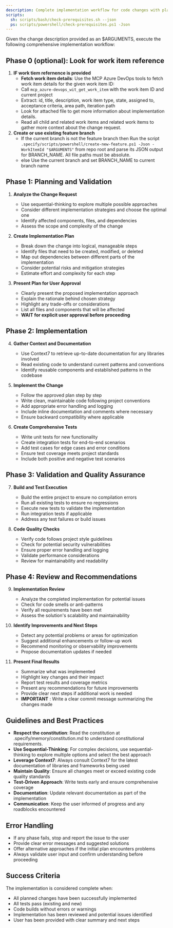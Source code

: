 ```yaml
---
description: Complete implementation workflow for code changes with planning, development, testing, and review phases.
scripts:
  sh: scripts/bash/check-prerequisites.sh --json
  ps: scripts/powershell/check-prerequisites.ps1 -Json
---
```


Given the change description provided as an $ARGUMENTS, execute the following comprehensive implementation workflow:

## Phase 0 (optional): Look for work item reference
1. **IF work tiem refernence is provided**
   - **Fetch work item details**: Use the MCP Azure DevOps tools to fetch work item details for the given work item ID:
   - Call `mcp_azure-devops_wit_get_work_item` with the work item ID and current project
   - Extract: id, title, description, work item type, state, assigned to, acceptance criteria, area path, iteration path
   - Look for attached file to get more information about implementation details.
   - Read all child and related work items and related work items to gather more context about the change request.
2. **Create or use existing feature branch**
   - If the current branch is not the feature branch then 
      Run the script `.specify/scripts/powershell/create-new-feature.ps1 -Json -WorkItemId "$ARGUMENTS"` from repo root and parse its JSON output for BRANCH_NAME. All file paths must be absolute.
   - else
      Use the current branch and set BRANCH_NAME to current branch name

## Phase 1: Planning and Validation

1. **Analyze the Change Request**
   - Use sequential-thinking to explore multiple possible approaches
   - Consider different implementation strategies and choose the optimal one
   - Identify affected components, files, and dependencies
   - Assess the scope and complexity of the change

2. **Create Implementation Plan**
   - Break down the change into logical, manageable steps
   - Identify files that need to be created, modified, or deleted
   - Map out dependencies between different parts of the implementation
   - Consider potential risks and mitigation strategies
   - Estimate effort and complexity for each step

3. **Present Plan for User Approval**
   - Clearly present the proposed implementation approach
   - Explain the rationale behind chosen strategy
   - Highlight any trade-offs or considerations
   - List all files and components that will be affected
   - **WAIT for explicit user approval before proceeding**

## Phase 2: Implementation

4. **Gather Context and Documentation**
   - Use Context7 to retrieve up-to-date documentation for any libraries involved
   - Read existing code to understand current patterns and conventions
   - Identify reusable components and established patterns in the codebase

5. **Implement the Change**
   - Follow the approved plan step by step
   - Write clean, maintainable code following project conventions
   - Add appropriate error handling and logging
   - Include inline documentation and comments where necessary
   - Ensure backward compatibility where applicable

6. **Create Comprehensive Tests**
   - Write unit tests for new functionality
   - Create integration tests for end-to-end scenarios
   - Add test cases for edge cases and error conditions
   - Ensure test coverage meets project standards
   - Include both positive and negative test scenarios

## Phase 3: Validation and Quality Assurance

7. **Build and Test Execution**
   - Build the entire project to ensure no compilation errors
   - Run all existing tests to ensure no regressions
   - Execute new tests to validate the implementation
   - Run integration tests if applicable
   - Address any test failures or build issues

8. **Code Quality Checks**
   - Verify code follows project style guidelines
   - Check for potential security vulnerabilities
   - Ensure proper error handling and logging
   - Validate performance considerations
   - Review for maintainability and readability

## Phase 4: Review and Recommendations

9. **Implementation Review**
   - Analyze the completed implementation for potential issues
   - Check for code smells or anti-patterns
   - Verify all requirements have been met
   - Assess the solution's scalability and maintainability

10. **Identify Improvements and Next Steps**
    - Detect any potential problems or areas for optimization
    - Suggest additional enhancements or follow-up work
    - Recommend monitoring or observability improvements
    - Propose documentation updates if needed

11. **Present Final Results**
    - Summarize what was implemented
    - Highlight key changes and their impact
    - Report test results and coverage metrics
    - Present any recommendations for future improvements
    - Provide clear next steps if additional work is needed
    - **IMPORTANT** : Write a clear commit message summarizing the changes made

## Guidelines and Best Practices

- **Respect the constitution**: Read the constitution at .specify/memory/constitution.md to understand constitutional requirements.
- **Use Sequential-Thinking**: For complex decisions, use sequential-thinking to explore multiple options and select the best approach
- **Leverage Context7**: Always consult Context7 for the latest documentation of libraries and frameworks being used
- **Maintain Quality**: Ensure all changes meet or exceed existing code quality standards
- **Test-Driven Approach**: Write tests early and ensure comprehensive coverage
- **Documentation**: Update relevant documentation as part of the implementation
- **Communication**: Keep the user informed of progress and any roadblocks encountered

## Error Handling

- If any phase fails, stop and report the issue to the user
- Provide clear error messages and suggested solutions
- Offer alternative approaches if the initial plan encounters problems
- Always validate user input and confirm understanding before proceeding

## Success Criteria

The implementation is considered complete when:
- All planned changes have been successfully implemented
- All tests pass (existing and new)
- Code builds without errors or warnings
- Implementation has been reviewed and potential issues identified
- User has been provided with clear summary and next steps